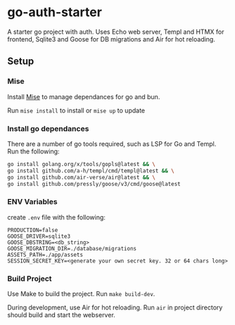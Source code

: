 # go-auth-starter
A starter go project with auth. Uses Echo web server, Templ and HTMX for frontend, Sqlite3 and Goose for DB migrations and Air for hot reloading.

## Setup

### Mise
Install [Mise](https://mise.jdx.dev/) to manage dependances for go and bun.

Run `mise install` to install or `mise up` to update

### Install go dependances
There are a number of go tools required, such as LSP for Go and Templ. Run the following:
```bash
go install golang.org/x/tools/gopls@latest && \
go install github.com/a-h/templ/cmd/templ@latest && \
go install github.com/air-verse/air@latest && \
go install github.com/pressly/goose/v3/cmd/goose@latest
```


### ENV Variables
create `.env` file with the following:

```
PRODUCTION=false
GOOSE_DRIVER=sqlite3
GOOSE_DBSTRING=<db_string>
GOOSE_MIGRATION_DIR=./database/migrations
ASSETS_PATH=./app/assets
SESSION_SECRET_KEY=<generate your own secret key. 32 or 64 chars long>
```

### Build Project
Use Make to build the project. Run `make build-dev`.

During development, use Air for hot reloading. Run `air` in project directory should build and start the webserver.
